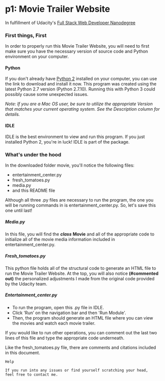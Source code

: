 p1: Movie Trailer Website
=====
In fulfillment of Udacity's [Full Stack Web Developer Nanodegree](https://www.udacity.com/course/full-stack-web-developer-nanodegree--nd004)

### First things, First

In order to properly run this Movie Trailer Website, you will need to first make sure you have the necessary version of source code and Python environment on your computer.

#### Python

If you don't already have [Python 2](https://www.python.org/downloads/release/python-2710) installed on your computer, you can use the link to download and install it now. This program was created using the latest Python 2.7 version (Python 2.7.10). Running this with Python 3 could possibly cause some unexpected issues.

*Note: If you are a Mac OS user, be sure to utilize the appropriate Version that matches your current operating system. See the Description column for details.* 

#### IDLE

IDLE is the best environment to view and run this program. If you just installed Python 2, you're in luck! IDLE is part of the package. 



### What's under the hood

In the downloaded folder movie, you'll notice the following files:

* entertainment_center.py
* fresh_tomatoes.py
* media.py
* and this README file

Although all three .py files are necessary to run the program, the one you will be running commands in is entertainment_center.py. So, let's save this one until last!

##### Media.py

In this file, you will find the **_class_** __Movie__ and all of the appropriate code to initialize all of the movie media information included in entertainment_center.py. 

##### Fresh_tomatoes.py

This python file holds all of the structural code to generate an HTML file to run the Movie Trailer Website. At the top, you will also notice **(#commented out)** the personalized adjustments I made from the original code provided by the Udacity team.

   
##### Entertainment_center.py

* To run the program, open this .py file in IDLE.
* Click 'Run' on the navigation bar and then 'Run Module'.
* Then, the program should generate an HTML file where you can view the movies and watch each movie trailer.

If you would like to run other operations, you can comment out the last two lines of this file and type the appropriate code underneath.

Like the fresh_tomatoes.py file, there are comments and citations included in this document.

`Help`

```
If you run into any issues or find yourself scratching your head, 
feel free to contact me. 
```

